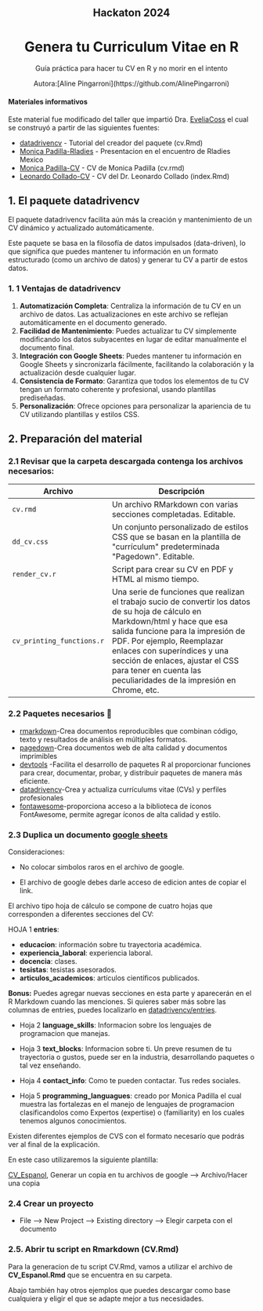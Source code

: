 
<h2 style="text-align: center;">Hackaton 2024</h2>

<h1 style="text-align: center;">Genera tu Curriculum Vitae en R</h1>


<p style="text-align: center;">
  Guía práctica para hacer tu CV en R y no morir en el intento
</p>

<p style="text-align: center;">
  Autora:[Aline Pingarroni](https://github.com/AlinePingarroni)
</p>

#### Materiales informativos
Este material fue modificado del taller que impartió Dra. [EveliaCoss](https://github.com/EveliaCoss/Make_yourCV) el cual se construyó a partir de las siguientes fuentes:

- [datadrivencv](https://github.com/nstrayer/datadrivencv) - Tutorial del creador del paquete (cv.Rmd)
- [Monica Padilla-Rladies](https://github.com/mpadilla905/curso-cv/tree/main/slides) - Presentacion en el encuentro de Rladies Mexico
- [Monica Padilla-CV](https://github.com/mpadilla905/mpadilla905.github.io) - CV de Monica Padilla (cv.rmd)
- [Leonardo Collado-CV](https://github.com/lcolladotor/cv) - CV del Dr. Leonardo Collado (index.Rmd)

## 1. El paquete datadrivencv

El paquete datadrivencv facilita aún más la creación y mantenimiento de un CV dinámico y actualizado automáticamente. 

Este paquete se basa en la filosofía de datos impulsados (data-driven), lo que significa que puedes mantener tu información en un formato estructurado (como un archivo de datos) y generar tu CV a partir de estos datos.

### 1. 1 Ventajas de datadrivencv
1. **Automatización Completa**: Centraliza la información de tu CV en un archivo de datos. Las actualizaciones en este archivo se reflejan automáticamente en el documento generado.
2. **Facilidad de Mantenimiento**: Puedes actualizar tu CV simplemente modificando los datos subyacentes en lugar de editar manualmente el documento final.
3. **Integración con Google Sheets**: Puedes mantener tu información en Google Sheets y sincronizarla fácilmente, facilitando la colaboración y la actualización desde cualquier lugar.
4. **Consistencia de Formato**: Garantiza que todos los elementos de tu CV tengan un formato coherente y profesional, usando plantillas prediseñadas.
5. **Personalización**: Ofrece opciones para personalizar la apariencia de tu CV utilizando plantillas y estilos CSS.

## 2. Preparación del material

### 2.1 Revisar que la carpeta descargada contenga los archivos necesarios:

| Archivo                     | Descripción                                                                                                                                                                                                                                                                           |
| ------------------------- | -------------------------------------------------------------------------------------------------------------------------------------------------------------------------------------------------------------------------------------------------------------------------------------- |
| `cv.rmd`                  | Un archivo RMarkdown con varias secciones completadas. Editable.                                                                                                                                                                                              |
| `dd_cv.css`               | Un conjunto personalizado de estilos CSS que se basan en la plantilla de "currículum" predeterminada "Pagedown". Editable.                                                                                                                                                                       |
| `render_cv.r`             | Script para crear su CV en PDF y HTML al mismo tiempo.                                                                                                                                                                                            |
| `cv_printing_functions.r` | Una serie de funciones que realizan el trabajo sucio de convertir los datos de su hoja de cálculo en Markdown/html y hace que esa salida funcione para la impresión de PDF. Por ejemplo, Reemplazar enlaces con superíndices y una sección de enlaces, ajustar el CSS para tener en cuenta las peculiaridades de la impresión en Chrome, etc.|

### 2.2 Paquetes necesarios 📕

- [rmarkdown](https://rmarkdown.rstudio.com/articles_intro.html)-Crea documentos reproducibles que combinan código, texto y resultados de análisis en múltiples formatos.
- [pagedown](https://github.com/rstudio/pagedown)-Crea documentos web de alta calidad y documentos imprimibles  
- [devtools](https://www.r-project.org/nosvn/pandoc/devtools.html) -Facilita el desarrollo de paquetes R al proporcionar funciones para crear, documentar, probar, y distribuir paquetes de manera más eficiente.
- [datadrivencv](https://nickstrayer.me/datadrivencv/)-Crea y actualiza currículums vitae (CVs) y perfiles profesionales
- [fontawesome](https://github.com/rstudio/fontawesome)-proporciona acceso a la biblioteca de íconos FontAwesome, permite agregar íconos de alta calidad y estilo.


### 2.3 Duplica un documento [google sheets](https://docs.google.com/spreadsheets/create?hl=es)

Consideraciones:

- No colocar simbolos raros en el archivo de google.

- El archivo de google debes darle acceso de edicion antes de copiar el link.

El archivo tipo hoja de cálculo se compone de cuatro hojas que corresponden a diferentes secciones del CV:

HOJA 1 **entries**:

- **educacion**: información sobre tu trayectoria académica.
- **experiencia_laboral**: experiencia laboral.
- **docencia**: clases.
- **tesistas**: tesistas asesorados.
- **articulos_academicos**: artículos científicos publicados.

**Bonus:** Puedes agregar nuevas secciones en esta parte y aparecerán en el R Markdown cuando las menciones. Si quieres saber más sobre las columnas de entries, puedes localizarlo en [datadrivencv/entries](https://docs.google.com/spreadsheets/d/14MQICF2F8-vf8CKPF1m4lyGKO6_thG-4aSwat1e2TWc/edit#gid=917338460).

- Hoja 2 **language_skills**: Informacion sobre los lenguajes de programacion que manejas.

- Hoja 3 **text_blocks**: Informacion sobre ti. Un preve resumen de tu trayectoria o gustos, puede ser en la industria, desarrollando paquetes o tal vez enseñando.

- Hoja 4 **contact_info**: Como te pueden contactar. Tus redes sociales.

- Hoja 5 **programming_languagues**: creado por Monica Padilla el cual muestra las fortalezas en el manejo de lenguajes de programacion clasificandolos como Expertos (expertise) o (familiarity) en los cuales tenemos algunos conocimientos.

 Existen diferentes ejemplos de CVS con el formato necesarío que podrás ver  al final de la explicación. 

 En este caso utilizaremos la siguiente plantilla: 

[CV_Espanol](https://docs.google.com/spreadsheets/d/1iuzJh7isW4omxbfv04zlOMwojN_VKCLN8g9wh_SJfT4/edit?usp=sharing), Generar un copia en tu archivos de google --> Archivo/Hacer una copia


### 2.4 Crear un proyecto
- File --> New Project --> Existing directory --> Elegir carpeta con el documento

### 2.5. Abrir tu script en Rmarkdown (CV.Rmd)

Para la generacion de tu script CV.Rmd, vamos a utilizar el archivo de **CV_Espanol.Rmd** que se encuentra en su carpeta. 

Abajo también hay otros ejemplos que puedes descargar como base cualquiera y eligir el que se adapte mejor a tus necesidades. 





